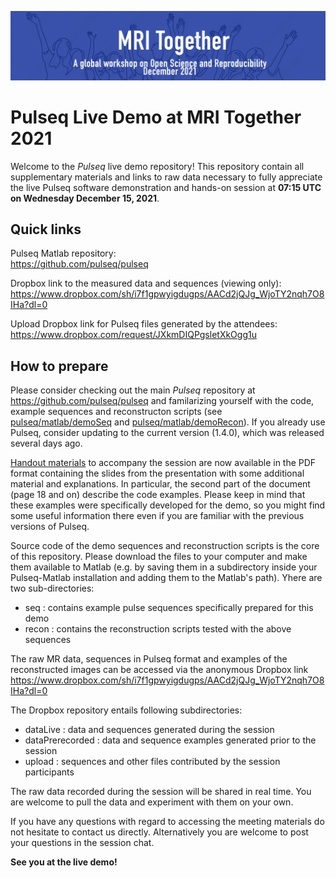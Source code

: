 ![Pulseq live demo at MRI Together banner](mri_together_esmrmb_banner.png)
# Pulseq Live Demo at MRI Together 2021

Welcome to the *Pulseq* live demo repository! This repository contain all supplementary materials and links to raw data necessary to fully appreciate the live Pulseq software demonstration and hands-on session at **07:15 UTC on Wednesday December 15, 2021**. 

## Quick links

Pulseq Matlab repository:  
https://github.com/pulseq/pulseq

Dropbox link to the measured data and sequences (viewing only):  
https://www.dropbox.com/sh/i7f1gpwyigdugps/AACd2jQJg_WjoTY2nqh7O8IHa?dl=0

Upload Dropbox link for Pulseq files generated by the attendees:  
https://www.dropbox.com/request/JXkmDIQPgsletXkOgg1u
 
## How to prepare

Please consider checking out the main *Pulseq* repository at https://github.com/pulseq/pulseq and familarizing yourself with the code, example sequences and reconstructon scripts (see 
[pulseq/matlab/demoSeq](https://github.com/pulseq/pulseq/tree/master/matlab/demoSeq) and [pulseq/matlab/demoRecon](https://github.com/pulseq/pulseq/tree/master/matlab/demoRecon)). If you already use Pulseq, consider updating to the current version (1.4.0), which was released several days ago.

[Handout materials](Handout_Pulseq_demo_MriTogether.pdf) to accompany the session are now available in the PDF format containing the slides from the presentation with some additional material and explanations. In particular, the second part of the document (page 18 and on) describe the code examples. Please keep in mind that these examples were specifically developed for the demo, so you might find some useful information there even if you are familiar with the previous versions of Pulseq. 

Source code of the demo sequences and reconstruction scripts is the core of this repository. Please download the files to your computer and make them available to Matlab (e.g. by saving them in a subdirectory inside your Pulseq-Matlab installation and adding them to the Matlab's path). Yhere are two sub-directories:

* seq : contains example pulse sequences specifically prepared for this demo
* recon : contains the reconstruction scripts tested with the above sequences

The raw MR data, sequences in Pulseq format and examples of the reconstructed images can be accessed via the anonymous Dropbox link https://www.dropbox.com/sh/i7f1gpwyigdugps/AACd2jQJg_WjoTY2nqh7O8IHa?dl=0 

The Dropbox repository entails following subdirectories:

* dataLive : data and sequences generated during the session 
* dataPrerecorded : data and sequence examples generated prior to the session 
* upload : sequences and other files contributed by the session participants

The raw data recorded during the session will be shared in real time. You are welcome to pull the data and experiment with them on your own. 

If you have any questions with regard to accessing the meeting materials do not hesitate to contact us directly. Alternatively you are welcome to post your questions in the session chat. 

**See you at the live demo!**

